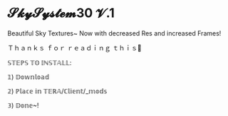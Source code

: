 # 𝓢𝓴𝔂𝓢𝔂𝓼𝓽𝓮𝓶30 𝓥.1
Beautiful Sky Textures~ Now with decreased Res and increased Frames!

Ｔｈａｎｋｓ ｆｏｒ ｒｅａｄｉｎｇ ｔｈｉｓ💙

𝕊𝕋𝔼ℙ𝕊 𝕋𝕆 𝕀ℕ𝕊𝕋𝔸𝕃𝕃:

𝟙) 𝔻𝕠𝕨𝕟𝕝𝕠𝕒𝕕

𝟚) ℙ𝕝𝕒𝕔𝕖 𝕚𝕟 𝕋𝔼ℝ𝔸/ℂ𝕝𝕚𝕖𝕟𝕥/_𝕞𝕠𝕕𝕤

𝟛) 𝔻𝕠𝕟𝕖~!
